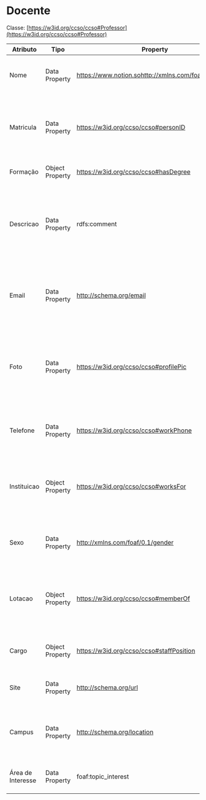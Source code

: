 # Docente

Classe: [https://w3id.org/ccso/ccso#Professor](https://w3id.org/ccso/ccso#Professor)

| Atributo | Tipo | Property | Descrição | Exemplo | Range |
| --- | --- | --- | --- | --- | --- |
| Nome | Data Property | https://www.notion.so<http://xmlns.com/foaf/0.1/name> | Essa propriedade representa o nome de uma pessoa. | Sergio Souza Costa | 	http://www.w3.org/2000/01/rdf-schema#Literal |
| Matricula | Data Property | https://w3id.org/ccso/ccso#personID | Essa propriedade representa a matrícula ou identificação única de uma pessoa (CÓDIGO). | 1765360 | http://www.w3.org/2000/01/rdf-schema#Literal |
| Formação | Object Property | https://w3id.org/ccso/ccso#hasDegree | Indica a escolaridade do docente | Doutorado | https://w3id.org/ccso/ccso#ProgramofStudy |
| Descricao | Data Property | rdfs:comment | Essa propriedade contém um comentário ou descrição sobre a pessoa ou algum aspecto relacionado | O Professor Associado na Universidade Federal do Maranhão é um líder acadêmico ativo e coordenador do curso de Engenharia da Computação. Ele também exerce a função de Coordenador do Programa de Pós-Graduação em Ciência e Tecnologia Ambiental. Além disso, ele é reconhecido como líder do grupo de pesquisa LambdaGEO, que se dedica à Geoinformação, Engenharia de Dados e Tecnologias Web, contribuindo para avanços na interseção dessas áreas. | http://www.w3.org/2000/01/rdf-schema#Literal |
| Email | Data Property | http://schema.org/email | Essa propriedade representa o endereço de e-mail associado ao docente(a) da instituição. | mailto:sergio.costa@ufma.br | http://www.w3.org/2000/01/rdf-schema#Literal |
| Foto | Data Property | https://w3id.org/ccso/ccso#profilePic | Essa propriedade contém um link para a foto de perfil ou imagem da pessoa, ligada ao perfil da instituição. | https://sigaa.ufma.br/sigaa/verFoto?idFoto=1318191&key=bdeeab6581621898525143a0d26c603e | http://www.w3.org/2001/XMLSchema#anyURI |
| Telefone | Data Property | https://w3id.org/ccso/ccso#workPhone | Número de telefone de trabalho da pessoa a associado a instituição. | +55 123 456 789 | http://www.w3.org/2001/XMLSchema#string |
| Instituicao | Object Property | https://w3id.org/ccso/ccso#worksFor | Ligação para Universidade ou Departamento em que o docente (a) trabalha ou afiliado (a). | http://pt.dbpedia.org/resource/Universidade_Federal_do_Maranhão | http://schema.org/EducationalOrganization |
| Sexo | Data Property | http://xmlns.com/foaf/0.1/gender | Gênero da pessoa, associado ao perfil do docente na instituição | Masculino, Feminino … | http://www.w3.org/2001/XMLSchema#string |
| Lotacao | Object Property | https://w3id.org/ccso/ccso#memberOf | Ligação para o recurso que representa o departamento onde a pessoa está lotada ou é membro. | https://purl.org/dbacademic/resource#22… | http://schema.org/EducationalOrganization |
| Cargo | Object Property | https://w3id.org/ccso/ccso#staffPosition | Ligação para Universidade em que o docente trabalha | Professor | https://www.notion.so<http://www.w3.org/2001/XMLSchema#string> |
| Site | Data Property | http://schema.org/url | URL para perfil profissional do docente. | https://sigaa.ufma.br/sigaa/public/docente/portal.jsf?siape=1763530&lc=es_ES | http://www.w3.org/2001/XMLSchema#anyURI |
| Campus | Data Property | http://schema.org/location | Ligado a instituição em que o docente trabalha ou está associado. | Cidade Universitária, São Luís-MA | https://www.notion.so<http://www.w3.org/2001/XMLSchema#string> |
| Área de Interesse | Data Property |  foaf:topic_interest | Tópico de pesquisa ou interesse da pessoa. | Engenharia de Dados e Tecnologias Web | https://www.notion.so<http://www.w3.org/2001/XMLSchema#string> |